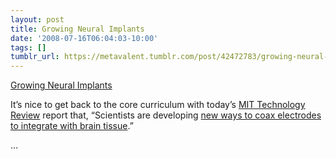 ```yaml
---
layout: post
title: Growing Neural Implants
date: '2008-07-16T06:04:03-10:00'
tags: []
tumblr_url: https://metavalent.tumblr.com/post/42472783/growing-neural-implants
---
```

[Growing Neural Implants](http://metavalent.info/?p=770)  

It’s nice to get back to the core curriculum with today’s [MIT Technology Review](http://www.technologyreview.com/Biotech/21087/?a=f) report that, “Scientists are developing [new ways to coax electrodes to integrate with brain tissue](http://www.technologyreview.com/Biotech/21087/?a=f).”

…


